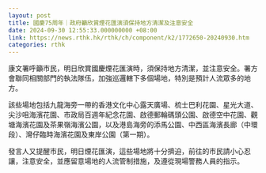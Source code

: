 ```yaml
---
layout: post
title: 國慶75周年｜政府籲欣賞煙花匯演須保持地方清潔及注意安全
date: 2024-09-30 12:55:33.000000000 +08:00
link: https://news.rthk.hk/rthk/ch/component/k2/1772650-20240930.htm
categories: rthk
---
```


康文署呼籲市民，明日欣賞國慶煙花匯演時，須保持地方清潔，並注意安全。署方會聯同相關部門的執法隊伍，加強巡邏轄下多個場地，特別是預計人流眾多的地方。

該些場地包括九龍海旁一帶的香港文化中心露天廣場、梳士巴利花園、星光大道、尖沙咀海濱花園、市政局百週年紀念花園、啟德郵輪碼頭公園、啟德空中花園、觀塘海濱花園及茶果嶺海濱公園，以及港島海旁的添馬公園、中西區海濱長廊（中環段）、灣仔臨時海濱花園及東岸公園（第一期）。

發言人又提醒市民，明日煙花匯演，這些場地將十分擠迫，前往的市民請小心忍讓，注意安全，並應留意場地的人流管制措施，及遵從現場警務人員的指示。
